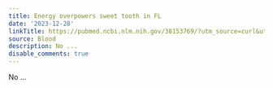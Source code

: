 ```yaml
---
title: Energy overpowers sweet tooth in FL
date: '2023-12-28'
linkTitle: https://pubmed.ncbi.nlm.nih.gov/38153769/?utm_source=curl&utm_medium=rss&utm_campaign=journals&utm_content=7603509&fc=None&ff=20231228170626&v=2.18.0
source: Blood
description: No ...
disable_comments: true
---
```

No ...